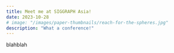 ```yaml
---
title: Meet me at SIGGRAPH Asia!
date: 2023-10-28
# image: "/images/paper-thumbnails/reach-for-the-spheres.jpg"
description: "What a conference!"
---
```

blahblah